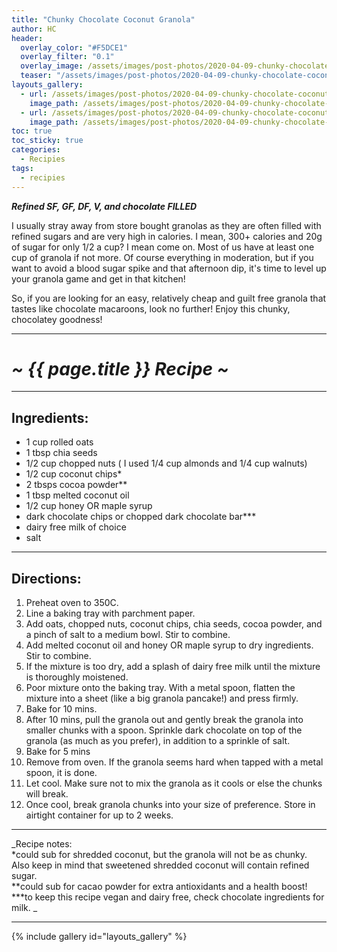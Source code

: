 ```yaml
---
title: "Chunky Chocolate Coconut Granola"
author: HC
header:
  overlay_color: "#F5DCE1"
  overlay_filter: "0.1"
  overlay_image: /assets/images/post-photos/2020-04-09-chunky-chocolate-coconut-granola/header.jpeg
  teaser: "/assets/images/post-photos/2020-04-09-chunky-chocolate-coconut-granola/header.jpeg"
layouts_gallery:
  - url: /assets/images/post-photos/2020-04-09-chunky-chocolate-coconut-granola/1.jpeg
    image_path: /assets/images/post-photos/2020-04-09-chunky-chocolate-coconut-granola/1 small.jpeg
  - url: /assets/images/post-photos/2020-04-09-chunky-chocolate-coconut-granola/2.jpeg
    image_path: /assets/images/post-photos/2020-04-09-chunky-chocolate-coconut-granola/2 small.jpeg
toc: true
toc_sticky: true
categories:
  - Recipies
tags:
  - recipies
---
```


***Refined SF, GF, DF, V, and chocolate FILLED***

I usually stray away from store bought granolas as they are often filled with refined sugars and are very high in calories. I mean, 300+ calories and 20g of sugar for only 1/2 a cup? I mean come on. Most of us have at least one cup of granola if not more. Of course everything in moderation, but if you want to avoid a blood sugar spike and that afternoon dip, it's time to level up your granola game and get in that kitchen! 

So, if you are looking for an easy, relatively cheap and guilt free granola that tastes like chocolate macaroons, look no further! Enjoy this chunky, chocolatey goodness!

***

# ***~ {{ page.title }} Recipe ~***

***

## Ingredients:

* 1 cup rolled oats
* 1 tbsp chia seeds
* 1/2 cup chopped nuts ( I used 1/4 cup almonds and 1/4 cup walnuts)
* 1/2 cup coconut chips*
* 2 tbsps cocoa powder**
* 1 tbsp melted coconut oil 
* 1/2 cup honey OR maple syrup 
* dark chocolate chips or chopped dark chocolate bar***
* dairy free milk of choice 
* salt 

***

## Directions:

1. Preheat oven to 350C. 
2. Line a baking tray with parchment paper. 
3. Add oats, chopped nuts, coconut chips, chia seeds, cocoa powder, and a pinch of salt to a medium bowl. Stir to combine. 
4. Add melted coconut oil and honey OR maple syrup to dry ingredients. Stir to combine.
5. If the mixture is too dry, add a splash of dairy free milk until the mixture is thoroughly moistened. 
6. Poor mixture onto the baking tray. With a metal spoon, flatten the mixture into a sheet (like a big granola pancake!) and press firmly.
7. Bake for 10 mins. 
8. After 10 mins, pull the granola out and gently break the granola into smaller chunks with a spoon. Sprinkle dark chocolate on top of the granola (as much as you prefer), in addition to a sprinkle of salt.
9. Bake for 5 mins
10. Remove from oven. If the granola seems hard when tapped with a metal spoon, it is done. 
11. Let cool. Make sure not to mix the granola as it cools or else the chunks will break.
12. Once cool, break granola chunks into your size of preference. Store in airtight container for up to 2 weeks. 

***

_Recipe notes:<br>
*could sub for shredded coconut, but the granola will not be as chunky. Also keep in mind that sweetened shredded coconut will contain refined sugar.<br>
**could sub for cacao powder for extra antioxidants and a health boost! <br>
***to keep this recipe vegan and dairy free, check chocolate ingredients for milk. _

***

{% include gallery id="layouts_gallery" %}